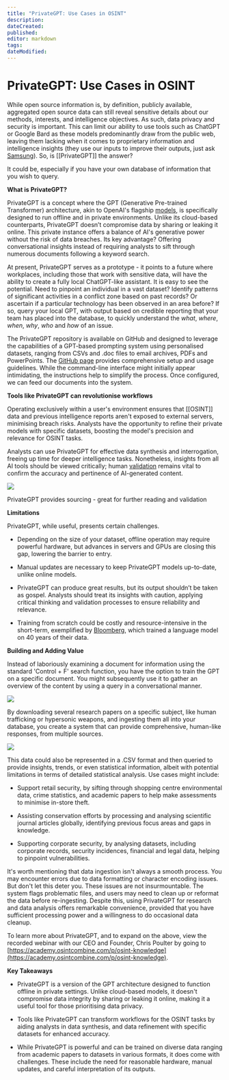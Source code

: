 ```yaml
---
title: "PrivateGPT: Use Cases in OSINT"
description: 
dateCreated: 
published: 
editor: markdown
tags: 
dateModified: 
---
```

# PrivateGPT: Use Cases in OSINT

While open source information is, by definition, publicly available, aggregated open source data can still reveal sensitive details about our methods, interests, and intelligence objectives. As such, data privacy and security is important. This can limit our ability to use tools such as ChatGPT or Google Bard as these models predominantly draw from the public web, leaving them lacking when it comes to proprietary information and intelligence insights (they use our inputs to improve their outputs, just ask [Samsung](https://www.forbes.com/sites/siladityaray/2023/05/02/samsung-bans-chatgpt-and-other-chatbots-for-employees-after-sensitive-code-leak/?sh=81dae360781b)). So, is [[PrivateGPT]] the answer?

  

It could be, especially if you have your own database of information that you wish to query.

  

**What is PrivateGPT?**

  

PrivateGPT is a concept where the GPT (Generative Pre-trained Transformer) architecture, akin to OpenAI's flagship [models](https://openai.com/gpt-4), is specifically designed to run offline and in private environments. Unlike its cloud-based counterparts, PrivateGPT doesn’t compromise data by sharing or leaking it online. This private instance offers a balance of AI's generative power without the risk of data breaches. Its key advantage? Offering conversational insights instead of requiring analysts to sift through numerous documents following a keyword search.

  

At present, PrivateGPT serves as a prototype - it points to a future where workplaces, including those that work with sensitive data, will have the ability to create a fully local ChatGPT-like assistant. It is easy to see the potential. Need to pinpoint an individual in a vast dataset? Identify patterns of significant activities in a conflict zone based on past records? Or ascertain if a particular technology has been observed in an area before? If so, query your local GPT, with output based on credible reporting that your team has placed into the database, to quickly understand the _what_, _where_, _when_, _why_, _who_ and _how_ of an issue.

  

The PrivateGPT repository is available on GitHub and designed to leverage the capabilities of a GPT-based prompting system using personalised datasets, ranging from CSVs and .doc files to email archives, PDFs and PowerPoints. The [GitHub page](https://github.com/imartinez/privateGPT) provides comprehensive setup and usage guidelines. While the command-line interface might initially appear intimidating, the instructions help to simplify the process. Once configured, we can feed our documents into the system.

  

**Tools like PrivateGPT can revolutionise workflows**

  

Operating exclusively within a user's environment ensures that [[OSINT]] data and previous intelligence reports aren't exposed to external servers, minimising breach risks. Analysts have the opportunity to refine their private models with specific datasets, boosting the model's precision and relevance for OSINT tasks.

  

Analysts can use PrivateGPT for effective data synthesis and interrogation, freeing up time for deeper intelligence tasks. Nonetheless, insights from all AI tools should be viewed critically; human [validation](https://www.osintcombine.com/post/verifying-information-online) remains vital to confirm the accuracy and pertinence of AI-generated content.

![](https://static.wixstatic.com/media/f4abec_8155129f0f77437dab70ae8b7769090e~mv2.png/v1/fill/w_588,h_111,al_c,q_85,usm_0.66_1.00_0.01,enc_auto/f4abec_8155129f0f77437dab70ae8b7769090e~mv2.png)

PrivateGPT provides sourcing - great for further reading and validation

**Limitations**

  

PrivateGPT, while useful, presents certain challenges.

- Depending on the size of your dataset, offline operation may require powerful hardware, but advances in servers and GPUs are closing this gap, lowering the barrier to entry.
    
- Manual updates are necessary to keep PrivateGPT models up-to-date, unlike online models.
    
- PrivateGPT can produce great results, but its output shouldn’t be taken as gospel. Analysts should treat its insights with caution, applying critical thinking and validation processes to ensure reliability and relevance.
    
- Training from scratch could be costly and resource-intensive in the short-term, exemplified by [Bloomberg](https://www.bloomberg.com/company/press/bloomberggpt-50-billion-parameter-llm-tuned-finance), which trained a language model on 40 years of their data.
    

**Building and Adding Value**

  

Instead of laboriously examining a document for information using the standard 'Control + F' search function, you have the option to train the GPT on a specific document. You might subsequently use it to gather an overview of the content by using a query in a conversational manner.

![](https://static.wixstatic.com/media/f4abec_917e485e3cae43ce941a2eb8bd187103~mv2.png/v1/fill/w_740,h_116,al_c,q_85,usm_0.66_1.00_0.01,enc_auto/f4abec_917e485e3cae43ce941a2eb8bd187103~mv2.png)

By downloading several research papers on a specific subject, like human trafficking or hypersonic weapons, and ingesting them all into your database, you create a system that can provide comprehensive, human-like responses, from multiple sources.

![](https://static.wixstatic.com/media/f4abec_d8a7c361153f44388cd63ff6ee2e61e0~mv2.png/v1/fill/w_576,h_320,al_c,q_85,usm_0.66_1.00_0.01,enc_auto/f4abec_d8a7c361153f44388cd63ff6ee2e61e0~mv2.png)

This data could also be represented in a .CSV format and then queried to provide insights, trends, or even statistical information, albeit with potential limitations in terms of detailed statistical analysis. Use cases might include:

- Support retail security, by sifting through shopping centre environmental data, crime statistics, and academic papers to help make assessments to minimise in-store theft.
    
- Assisting conservation efforts by processing and analysing scientific journal articles globally, identifying previous focus areas and gaps in knowledge.
    
- Supporting corporate security, by analysing datasets, including corporate records, security incidences, financial and legal data, helping to pinpoint vulnerabilities.
    

It's worth mentioning that data ingestion isn't always a smooth process. You may encounter errors due to data formatting or character encoding issues. But don't let this deter you. These issues are not insurmountable. The system flags problematic files, and users may need to clean up or reformat the data before re-ingesting. Despite this, using PrivateGPT for research and data analysis offers remarkable convenience, provided that you have sufficient processing power and a willingness to do occasional data cleanup.

  

To learn more about PrivateGPT, and to expand on the above, view the recorded webinar with our CEO and Founder, Chris Poulter by going to [https://academy.osintcombine.com/p/osint-knowledge](https://academy.osintcombine.com/p/osint-knowledge).

  

**Key Takeaways**

- PrivateGPT is a version of the GPT architecture designed to function offline in private settings. Unlike cloud-based models, it doesn't compromise data integrity by sharing or leaking it online, making it a useful tool for those prioritising data privacy.
    
- Tools like PrivateGPT can transform workflows for the OSINT tasks by aiding analysts in data synthesis, and data refinement with specific datasets for enhanced accuracy.
    
- While PrivateGPT is powerful and can be trained on diverse data ranging from academic papers to datasets in various formats, it does come with challenges. These include the need for reasonable hardware, manual updates, and careful interpretation of its outputs.